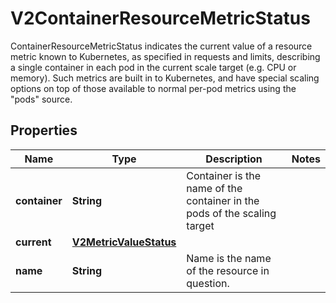 

# V2ContainerResourceMetricStatus

ContainerResourceMetricStatus indicates the current value of a resource metric known to Kubernetes, as specified in requests and limits, describing a single container in each pod in the current scale target (e.g. CPU or memory).  Such metrics are built in to Kubernetes, and have special scaling options on top of those available to normal per-pod metrics using the \"pods\" source.

## Properties

| Name | Type | Description | Notes |
|------------ | ------------- | ------------- | -------------|
|**container** | **String** | Container is the name of the container in the pods of the scaling target |  |
|**current** | [**V2MetricValueStatus**](V2MetricValueStatus.md) |  |  |
|**name** | **String** | Name is the name of the resource in question. |  |



